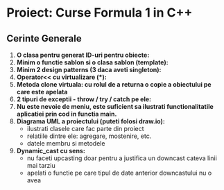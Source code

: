 # Proiect: Curse Formula 1 in C++

## Cerinte Generale

1. **O clasa pentru generat ID-uri pentru obiecte:**
2. **Minim o functie sablon si o clasa sablon (template):**
3. **Minim 2 design patterns (3 daca aveti singleton):**
4. **Operator<< cu virtualizare (*):**
5. **Metoda clone virtuala: cu rolul de a returna o copie a obiectului pe care este apelata**
6. **2 tipuri de exceptii - throw / try / catch pe ele:**
7. **Nu este nevoie de meniu, este suficient sa ilustrati functionalitatile aplicatiei prin cod in functia main.**
8. **Diagrama UML a proiectului (puteti folosi draw.io):**
   - ilustrati clasele care fac parte din proiect
   - relatiile dintre ele: agregare, mostenire, etc.
   - datele membru si metodele
10. **Dynamic_cast cu sens:**
    - nu faceti upcasting doar pentru a justifica un downcast cateva linii mai tarziu
    - apelati o functie pe care tipul de date anterior downcastului nu o avea
